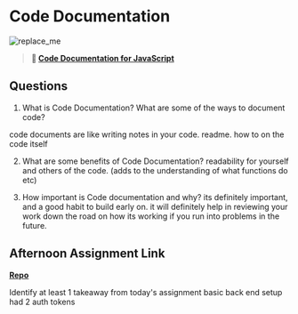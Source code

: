 # Code Documentation

![replace_me](https://codeworks.blob.core.windows.net/public/assets/img/illustrations/placeholder.svg)

> **📖 [Code Documentation for JavaScript](https://codeworksacademy.com/fs-student-guide/resources/wk7/02-JSDocs)**

## Questions

1. What is Code Documentation? What are some of the ways to document code?

code documents are like writing notes in your code.
readme.
how to on the code itself



2. What are some benefits of Code Documentation?
readability for yourself and others of the code.
(adds to the understanding of what functions do etc)



3. How important is Code documentation and why?
its definitely important, and a good habit to build early on.
it will definitely help in reviewing your work down the road on how its working if you run into problems in the future.



## Afternoon Assignment Link

**[Repo](https://github.com/good-ol-peekers/tower-Check-Point)**

Identify at least 1 takeaway from today's assignment
basic back end setup had 2 auth tokens